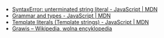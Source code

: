 - [SyntaxError: unterminated string literal - JavaScript | MDN](https://developer.mozilla.org/en-US/docs/Web/JavaScript/Reference/Errors/Unterminated_string_literal)
- [Grammar and types - JavaScript | MDN](https://developer.mozilla.org/en-US/docs/Web/JavaScript/Guide/Grammar_and_types#string_literals)
- [Template literals (Template strings) - JavaScript | MDN](https://developer.mozilla.org/en-US/docs/Web/JavaScript/Reference/Template_literals)
- [Grawis – Wikipedia, wolna encyklopedia](https://pl.wikipedia.org/wiki/Grawis)
